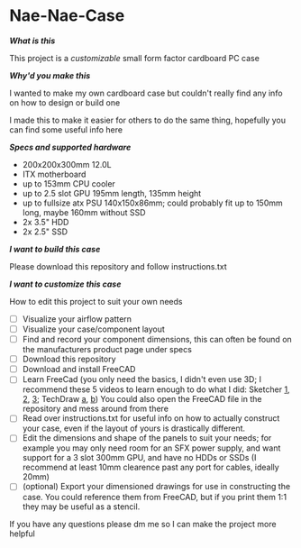 # Nae-Nae-Case
**_What is this_**

This project is a _customizable_ small form factor cardboard PC case

**_Why'd you make this_**

I wanted to make my own cardboard case but couldn't really find any info on how to design or build one

I made this to make it easier for others to do the same thing, hopefully you can find some useful info here

**_Specs and supported hardware_**

- 200x200x300mm 12.0L
- ITX motherboard
- up to 153mm CPU cooler
- up to 2.5 slot GPU 195mm length, 135mm height
- up to fullsize atx PSU 140x150x86mm; could probably fit up to 150mm long, maybe 160mm without SSD
- 2x 3.5" HDD
- 2x 2.5" SSD
  
**_I want to build this case_**

Please download this repository and follow instructions.txt
  
**_I want to customize this case_**

How to edit this project to suit your own needs

- [ ] Visualize your airflow pattern
- [ ] Visualize your case/component layout
- [ ] Find and record your component dimensions, this can often be found on the manufacturers product page under specs
- [ ] Download this repository
- [ ] Download and install FreeCAD
- [ ] Learn FreeCad (you only need the basics, I didn't even use 3D; I recommend these 5 videos to learn enough to do what I did: Sketcher [1](https://youtu.be/u8otDF_C_fw), [2](https://youtu.be/-9KATZg1PqM), [3](https://youtu.be/sXPapS0WLgk); TechDraw [a](https://youtu.be/Ck0vY5Z6KBs), [b](https://youtu.be/3hbQH3Vq4Bo)) You could also open the FreeCAD file in the repository and mess around from there
- [ ] Read over instructions.txt for useful info on how to actually construct your case, even if the layout of yours is drastically different.
- [ ] Edit the dimensions and shape of the panels to suit your needs; for example you may only need room for an SFX power supply, and want support for a 3 slot 300mm GPU, and have no HDDs or SSDs (I recommend at least 10mm clearence past any port for cables, ideally 20mm)
- [ ] (optional) Export your dimensioned drawings for use in constructing the case. You could reference them from FreeCAD, but if you print them 1:1 they may be useful as a stencil. 

If you have any questions please dm me so I can make the project more helpful
